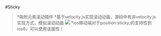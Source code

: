 #Sticky
> *吸附元素滚动插件
> *基于velocity.js实现滚动动画，源码中有非velocity.js实现方式，模拟滚动动画
![](g.gif)
> *ios移动端对于position:sticky;的支持性到ios6，可以使用该属性！
